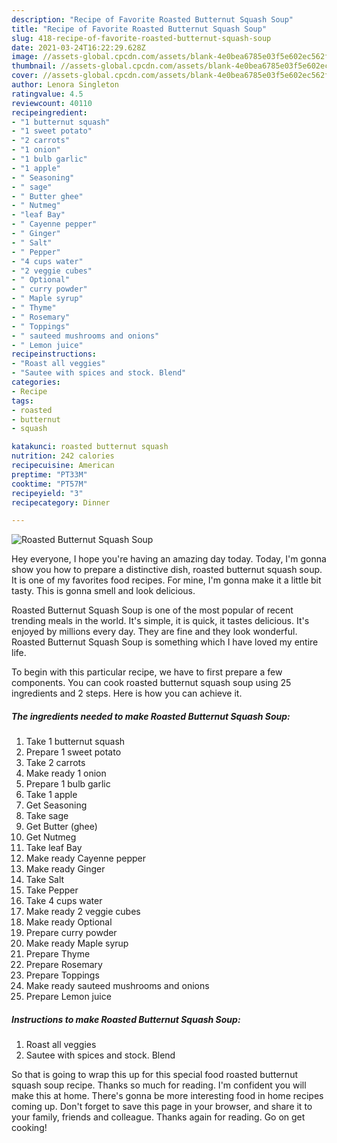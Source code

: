 ```yaml
---
description: "Recipe of Favorite Roasted Butternut Squash Soup"
title: "Recipe of Favorite Roasted Butternut Squash Soup"
slug: 418-recipe-of-favorite-roasted-butternut-squash-soup
date: 2021-03-24T16:22:29.628Z
image: //assets-global.cpcdn.com/assets/blank-4e0bea6785e03f5e602ec562f230caae08da540cada707380b4fe1bbebba43da.png
thumbnail: //assets-global.cpcdn.com/assets/blank-4e0bea6785e03f5e602ec562f230caae08da540cada707380b4fe1bbebba43da.png
cover: //assets-global.cpcdn.com/assets/blank-4e0bea6785e03f5e602ec562f230caae08da540cada707380b4fe1bbebba43da.png
author: Lenora Singleton
ratingvalue: 4.5
reviewcount: 40110
recipeingredient:
- "1 butternut squash"
- "1 sweet potato"
- "2 carrots"
- "1 onion"
- "1 bulb garlic"
- "1 apple"
- " Seasoning"
- " sage"
- " Butter ghee"
- " Nutmeg"
- "leaf Bay"
- " Cayenne pepper"
- " Ginger"
- " Salt"
- " Pepper"
- "4 cups water"
- "2 veggie cubes"
- " Optional"
- " curry powder"
- " Maple syrup"
- " Thyme"
- " Rosemary"
- " Toppings"
- " sauteed mushrooms and onions"
- " Lemon juice"
recipeinstructions:
- "Roast all veggies"
- "Sautee with spices and stock. Blend"
categories:
- Recipe
tags:
- roasted
- butternut
- squash

katakunci: roasted butternut squash 
nutrition: 242 calories
recipecuisine: American
preptime: "PT33M"
cooktime: "PT57M"
recipeyield: "3"
recipecategory: Dinner

---
```



![Roasted Butternut Squash Soup](//assets-global.cpcdn.com/assets/blank-4e0bea6785e03f5e602ec562f230caae08da540cada707380b4fe1bbebba43da.png)

Hey everyone, I hope you're having an amazing day today. Today, I'm gonna show you how to prepare a distinctive dish, roasted butternut squash soup. It is one of my favorites food recipes. For mine, I'm gonna make it a little bit tasty. This is gonna smell and look delicious.



Roasted Butternut Squash Soup is one of the most popular of recent trending meals in the world. It's simple, it is quick, it tastes delicious. It's enjoyed by millions every day. They are fine and they look wonderful. Roasted Butternut Squash Soup is something which I have loved my entire life.


To begin with this particular recipe, we have to first prepare a few components. You can cook roasted butternut squash soup using 25 ingredients and 2 steps. Here is how you can achieve it.

<!--inarticleads1-->

##### The ingredients needed to make Roasted Butternut Squash Soup:

1. Take 1 butternut squash
1. Prepare 1 sweet potato
1. Take 2 carrots
1. Make ready 1 onion
1. Prepare 1 bulb garlic
1. Take 1 apple
1. Get  Seasoning
1. Take  sage
1. Get  Butter (ghee)
1. Get  Nutmeg
1. Take leaf Bay
1. Make ready  Cayenne pepper
1. Make ready  Ginger
1. Take  Salt
1. Take  Pepper
1. Take 4 cups water
1. Make ready 2 veggie cubes
1. Make ready  Optional
1. Prepare  curry powder
1. Make ready  Maple syrup
1. Prepare  Thyme
1. Prepare  Rosemary
1. Prepare  Toppings
1. Make ready  sauteed mushrooms and onions
1. Prepare  Lemon juice




<!--inarticleads2-->

##### Instructions to make Roasted Butternut Squash Soup:

1. Roast all veggies
1. Sautee with spices and stock. Blend




So that is going to wrap this up for this special food roasted butternut squash soup recipe. Thanks so much for reading. I'm confident you will make this at home. There's gonna be more interesting food in home recipes coming up. Don't forget to save this page in your browser, and share it to your family, friends and colleague. Thanks again for reading. Go on get cooking!
